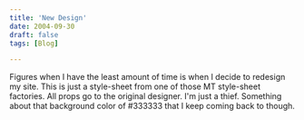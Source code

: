 ```yaml
---
title: 'New Design'
date: 2004-09-30
draft: false
tags: [Blog]

---
```


Figures when I have the least amount of time is when I decide to redesign my site. This is just a style-sheet from one of those MT style-sheet factories. All props go to the original designer. I'm just a thief. Something about that background color of #333333 that I keep coming back to though.